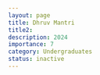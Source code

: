 ```yaml
---
layout: page
title: Dhruv Mantri 
title2: 
description: 2024
importance: 7
category: Undergraduates
status: inactive
---
```


